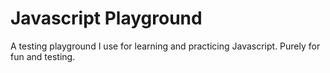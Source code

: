 # Javascript Playground

A testing playground I use for learning and practicing Javascript.  Purely for fun and testing.
